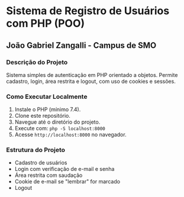 # Sistema de Registro de Usuários com PHP (POO)

## João Gabriel Zangalli - Campus de SMO

### Descrição do Projeto
Sistema simples de autenticação em PHP orientado a objetos. Permite cadastro, login, área restrita e logout, com uso de cookies e sessões.

### Como Executar Localmente
1. Instale o PHP (mínimo 7.4).
2. Clone este repositório.
3. Navegue até o diretório do projeto.
4. Execute com: `php -S localhost:8000`
5. Acesse `http://localhost:8000` no navegador.

### Estrutura do Projeto
- Cadastro de usuários
- Login com verificação de e-mail e senha
- Área restrita com saudação
- Cookie de e-mail se "lembrar" for marcado
- Logout
